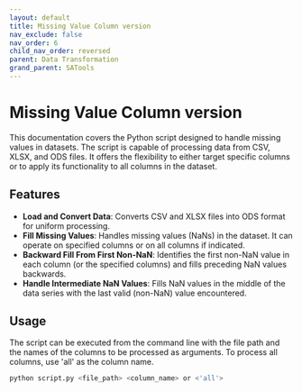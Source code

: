 ```yaml
---
layout: default
title: Missing Value Column version
nav_exclude: false
nav_order: 6
child_nav_order: reversed
parent: Data Transformation
grand_parent: SATools
---
```


# Missing Value Column version

This documentation covers the Python script designed to handle missing values in datasets. The script is capable of processing data from CSV, XLSX, and ODS files. It offers the flexibility to either target specific columns or to apply its functionality to all columns in the dataset.

## Features

- **Load and Convert Data**: Converts CSV and XLSX files into ODS format for uniform processing.
- **Fill Missing Values**: Handles missing values (NaNs) in the dataset. It can operate on specified columns or on all columns if indicated.
- **Backward Fill From First Non-NaN**: Identifies the first non-NaN value in each column (or the specified columns) and fills preceding NaN values backwards.
- **Handle Intermediate NaN Values**: Fills NaN values in the middle of the data series with the last valid (non-NaN) value encountered.

## Usage

The script can be executed from the command line with the file path and the names of the columns to be processed as arguments. To process all columns, use 'all' as the column name.

```bash
python script.py <file_path> <column_name> or <'all'>
